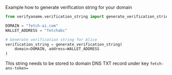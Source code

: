 Example how to generate verification string for your domain

```python
from verifyaname.verification_string import generate_verification_string

DOMAIN = "fetch-ai.com"
WALLET_ADDRESS = "fetchabc"

# Generate verification string for Alice
verification_string = generate_verification_string(
    domain=DOMAIN, address=WALLET_ADDRESS
)
```

This string needs to be stored to domain DNS TXT record under key `fetch-ans-token=`

